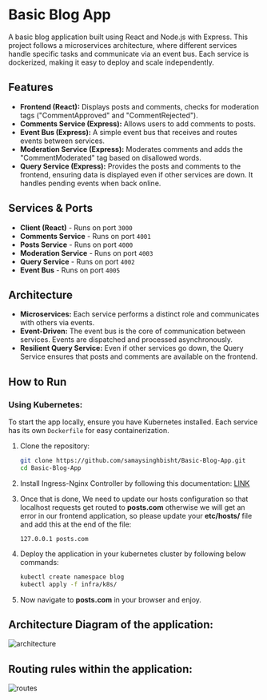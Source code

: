 # Basic Blog App

A basic blog application built using React and Node.js with Express. This project follows a microservices architecture, where different services handle specific tasks and communicate via an event bus. Each service is dockerized, making it easy to deploy and scale independently.

## Features
- **Frontend (React):** Displays posts and comments, checks for moderation tags ("CommentApproved" and "CommentRejected").
- **Comments Service (Express):** Allows users to add comments to posts.
- **Event Bus (Express):** A simple event bus that receives and routes events between services.
- **Moderation Service (Express):** Moderates comments and adds the "CommentModerated" tag based on disallowed words.
- **Query Service (Express):** Provides the posts and comments to the frontend, ensuring data is displayed even if other services are down. It handles pending events when back online.

## Services & Ports
- **Client (React)** - Runs on port `3000`
- **Comments Service** - Runs on port `4001`
- **Posts Service** - Runs on port `4000`
- **Moderation Service** - Runs on port `4003`
- **Query Service** - Runs on port `4002`
- **Event Bus** - Runs on port `4005`

## Architecture
- **Microservices:** Each service performs a distinct role and communicates with others via events.
- **Event-Driven:** The event bus is the core of communication between services. Events are dispatched and processed asynchronously.
- **Resilient Query Service:** Even if other services go down, the Query Service ensures that posts and comments are available on the frontend.

## How to Run

### Using Kubernetes:
To start the app locally, ensure you have Kubernetes installed. Each service has its own `Dockerfile` for easy containerization.

1. Clone the repository:
   ```bash
   git clone https://github.com/samaysinghbisht/Basic-Blog-App.git
   cd Basic-Blog-App
2. Install Ingress-Nginx Controller by following this documentation: [LINK](https://kubernetes.github.io/ingress-nginx/deploy/#quick-start)

3. Once that is done, We need to update our hosts configuration so that localhost requests get routed to **posts.com** otherwise we will get an error in our frontend application, so please update your **etc/hosts/** file and add this at the end of the file:
   ```
   127.0.0.1 posts.com
4. Deploy the application in your kubernetes cluster by following below commands:
   ```bash
   kubectl create namespace blog
   kubectl apply -f infra/k8s/
5. Now navigate to **posts.com** in your browser and enjoy.


## Architecture Diagram of the application:

![architecture](https://github.com/user-attachments/assets/0936eba0-5b11-4eff-aea1-c8e70626e327)

## Routing rules within the application:

![routes](https://github.com/user-attachments/assets/bb7f83bf-8da2-4ebe-9ec8-c6536a857748)

